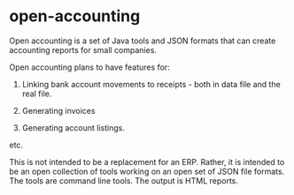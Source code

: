 # open-accounting

Open accounting is a set of Java tools and JSON formats that can create accounting reports for small companies.

Open accounting plans to have features for:


1) Linking bank account movements to receipts - both in data file and the real file.

2) Generating invoices

3) Generating account listings.


etc.


This is not intended to be a replacement for an ERP. Rather, it is intended to be an open collection of tools
working on an open set of JSON file formats. The tools are command line tools. The output is HTML reports.

